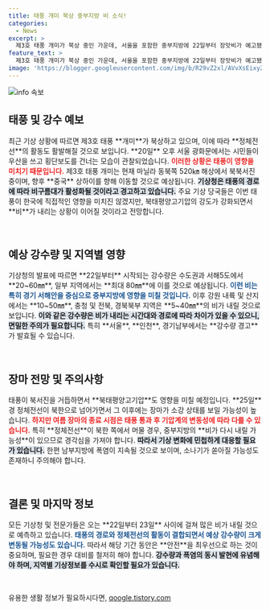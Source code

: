 ```yaml
---
title: 태풍 개미 북상 중부지방 비 소식!
categories:
  - News
excerpt: >
  제3호 태풍 개미가 북상 중인 가운데, 서울을 포함한 중부지방에 22일부터 장맛비가 예고됐다. 최대 80㎜ 이상의 강수 예보와 함께 폭염 특보 속 소나기에도 주의가 필요하다.
feature_text: >
  제3호 태풍 개미가 북상 중인 가운데, 서울을 포함한 중부지방에 22일부터 장맛비가 예고됐다. 최대 80㎜ 이상의 강수 예보와 함께 폭염 특보 속 소나기에도 주의가 필요하다.
image: 'https://blogger.googleusercontent.com/img/b/R29vZ2xl/AVvXsEixyZcFfHzMRdzZMjFBmAUKJYCLCGyLL1o632UiGVXcaFdKo_bkvkuCioo0uUKlGfBVcT3P84aROyZIXSBEx3Aw5nCQ3pTgDom1WDC4m8eifvWiAmWEEVb4x6G_l8C0QH225ldMjyaFvpxGEBGNO37VmDTDMHGhJPq73UglMfDca1-0aw/s1600/blogspot.png'
---
```


<p><img src="https://blogger.googleusercontent.com/img/b/R29vZ2xl/AVvXsEixyZcFfHzMRdzZMjFBmAUKJYCLCGyLL1o632UiGVXcaFdKo_bkvkuCioo0uUKlGfBVcT3P84aROyZIXSBEx3Aw5nCQ3pTgDom1WDC4m8eifvWiAmWEEVb4x6G_l8C0QH225ldMjyaFvpxGEBGNO37VmDTDMHGhJPq73UglMfDca1-0aw/s1600/blogspot.png" alt="info 속보" /></p>

<h2 data-ke-size="size26">태풍 및 강수 예보</h2>

<p data-ke-size="size16">최근 기상 상황에 따르면 제3호 태풍 **개미**가 북상하고 있으며, 이에 따라 **정체전선**의 활동도 활발해질 것으로 보입니다. **20일** 오후 서울 광화문에서는 시민들이 우산을 쓰고 횡단보도를 건너는 모습이 관찰되었습니다. <b><span style="color: #ee2323;">이러한 상황은 태풍이 영향을 미치기 때문입니다.</span></b> 제3호 태풍 개미는 현재 마닐라 동북쪽 520㎞ 해상에서 북북서진 중이며, 향후 **중국** 상하이를 향해 이동할 것으로 예상됩니다. <b><span style="background-color: #21538527;">기상청은 태풍의 경로에 따라 비구름대가 활성화될 것이라고 경고하고 있습니다.</span></b> 주요 기상 당국들은 이번 태풍이 한국에 직접적인 영향을 미치진 않겠지만, 북태평양고기압의 강도가 강화되면서 **비**가 내리는 상황이 이어질 것이라고 전망합니다.</p>

<p data-ke-size="size16">&nbsp;</p>

<h2 data-ke-size="size26">예상 강수량 및 지역별 영향</h2>

<p data-ke-size="size16">기상청의 발표에 따르면 **22일부터** 시작되는 강수량은 수도권과 서해5도에서 **20~60㎜**, 일부 지역에서는 **최대 80㎜**에 이를 것으로 예상됩니다. <b><span style="color: #1a5490;">이런 비는 특히 경기 서해안을 중심으로 중부지방에 영향을 미칠 것입니다.</span></b> 이후 강원 내륙 및 산지에서는 **10~50㎜**, 충청 및 전북, 경북북부 지역은 **5~40㎜**의 비가 내릴 것으로 보입니다. <b><span style="background-color: #21538527;">이와 같은 강수량은 비가 내리는 시간대와 경로에 따라 차이가 있을 수 있으니, 면밀한 주의가 필요합니다.</span></b> 특히 **서울**, **인천**, 경기남부에서는 **강수량 경고**가 발효될 수 있습니다.</p>

<p data-ke-size="size16">&nbsp;</p>

<h2 data-ke-size="size26">장마 전망 및 주의사항</h2>

<p data-ke-size="size16">태풍이 북서진을 거듭하면서 **북태평양고기압**도 영향을 미칠 예정입니다. **25일** 경 정체전선이 북한으로 넘어가면서 그 이후에는 장마가 소강 상태를 보일 가능성이 높습니다. <b><span style="color: #ee2323;">하지만 여름 장마의 종료 시점은 태풍 통과 후 기압계의 변동성에 따라 다를 수 있습니다.</span></b> 특히 **정체전선**이 북한 쪽에서 머물 경우, 중부지방의 **비가 다시 내릴 가능성**이 있으므로 경각심을 가져야 합니다. <b><span style="background-color: #21538527;">따라서 기상 변화에 민첩하게 대응할 필요가 있습니다.</span></b> 한편 남부지방에 폭염이 지속될 것으로 보이며, 소나기가 쏟아질 가능성도 존재하니 주의해야 합니다.</p>

<p data-ke-size="size16">&nbsp;</p>

<h2 data-ke-size="size26">결론 및 마지막 정보</h2>

<p data-ke-size="size16">모든 기상청 및 전문가들은 오는 **22일부터 23일** 사이에 걸쳐 많은 비가 내릴 것으로 예측하고 있습니다. <b><span style="color: #1a5490;">태풍의 경로와 정체전선의 활동이 결합되면서 예상 강수량이 크게 변동될 가능성도 있습니다.</span></b> 따라서 해당 기간 동안은 **안전**을 최우선으로 하는 것이 중요하며, 필요한 경우 대비를 철저히 해야 합니다. <b><span style="background-color: #21538527;">강수량과 폭염의 동시 발현에 유념해야 하며, 지역별 기상정보를 수시로 확인할 필요가 있습니다.</span></b></p>

<p data-ke-size="size16">&nbsp;</p>
유용한 생활 정보가 필요하시다면, <a href="https://qoogle.tistory.com" rel="dofollow">qoogle.tistory.com</a>



